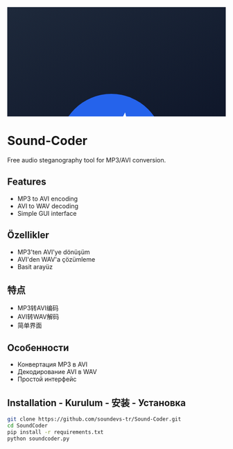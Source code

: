 <svg width="1280" height="640" xmlns="http://www.w3.org/2000/svg">
  <defs>
    <linearGradient id="bg" x1="0%" y1="0%" x2="100%" y2="100%">
      <stop offset="0%" stop-color="#1e293b"/>
      <stop offset="100%" stop-color="#0f172a"/>
    </linearGradient>
  </defs>
  <rect width="100%" height="100%" fill="url(#bg)"/>
  <circle cx="240" cy="320" r="120" fill="#2563eb"/>
  <path d="M180,260 L210,380 L270,260 L300,380" stroke="white" stroke-width="12" fill="none" stroke-linecap="round"/>
  <text x="500" y="320" font-family="Arial" font-size="80" fill="white">SoundCoder</text>
  <text x="500" y="400" font-family="Arial" font-size="40" fill="#94a3b8">Audio Steganography Toolkit</text>
</svg>

# Sound-Coder
Free audio steganography tool for MP3/AVI conversion.

## Features
 - MP3 to AVI encoding
 - AVI to WAV decoding
 - Simple GUI interface

## Özellikler
 - MP3'ten AVI'ye dönüşüm
 - AVI'den WAV'a çözümleme
 - Basit arayüz

## 特点
 - MP3转AVI编码
 - AVI转WAV解码
 - 简单界面

## Особенности
 - Конвертация MP3 в AVI
 - Декодирование AVI в WAV
 - Простой интерфейс

## Installation - Kurulum - 安装 - Установка

```bash
git clone https://github.com/soundevs-tr/Sound-Coder.git
cd SoundCoder
pip install -r requirements.txt
python soundcoder.py

